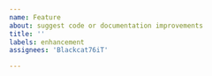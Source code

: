 ```yaml
---
name: Feature
about: suggest code or documentation improvements
title: ''
labels: enhancement
assignees: 'Blackcat76iT'

---
```



